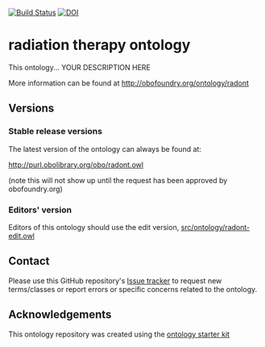 [![Build Status](https://travis-ci.org/aapm-bdsc-ontology-tg/radont.svg?branch=master)](https://travis-ci.org/aapm-bdsc-ontology-tg/radont)
[![DOI](https://zenodo.org/badge/13996/aapm-bdsc-ontology-tg/radont.svg)](https://zenodo.org/badge/latestdoi/13996/aapm-bdsc-ontology-tg/radont)

# radiation therapy ontology

This ontology... YOUR DESCRIPTION HERE

More information can be found at http://obofoundry.org/ontology/radont

## Versions

### Stable release versions

The latest version of the ontology can always be found at:

http://purl.obolibrary.org/obo/radont.owl

(note this will not show up until the request has been approved by obofoundry.org)

### Editors' version

Editors of this ontology should use the edit version, [src/ontology/radont-edit.owl](src/ontology/radont-edit.owl)

## Contact

Please use this GitHub repository's [Issue tracker](https://github.com/aapm-bdsc-ontology-tg/radont/issues) to request new terms/classes or report errors or specific concerns related to the ontology.

## Acknowledgements

This ontology repository was created using the [ontology starter kit](https://github.com/INCATools/ontology-starter-kit)